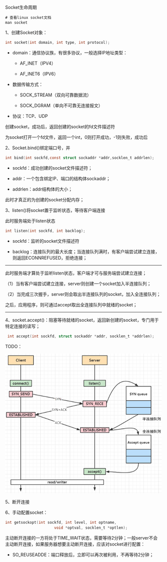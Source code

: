 Socket生命周期

```shell
# 查看linux socket文档
man socket
```

1、创建Socket对象：

```c
int socket(int domain, int type, int protocol);
```

- domain：通信协议族，有很多协议，一般选择IP地址类型：
  
  - AF_INET（IPV4）
  
  - AF_INET6（IPV6）

- 数据传输方式：
  
  - SOCK_STREAM（双向可靠数据流）
  
  - SOCK_DGRAM（单向不可靠无连接报文）

- 协议：TCP、UDP

创建socket，成功后，返回创建的socket的fd文件描述符

为socket打开一个fd文件，返回一个int，0则打开成功，-1则失败，成功后

2、Socket.bind()绑定端口号，并

```c
int bind(int sockfd,const struct sockaddr *addr,socklen_t addrlen);
```

- sockfd：成功创建的socket文件描述符；

- addr：一个包含绑定IP、端口的结构体sockaddr；

- addrlen：addr结构体的大小；

此时才真正的为创建的socket分配内存；

3、listen()将socket置于监听状态，等待客户端连接

此时服务端处于listen状态

```c
int listen(int sockfd, int backlog);
```

- sockfd：监听的socket文件描述符

- backlog：连接队列的最大长度；当连接队列满时，有客户端尝试建立连接，则返回ECONNREFUSED，拒绝连接；

---

此时服务端才算处于监听listen状态，客户端才可与服务端尝试建立连接；

（1）当有客户端尝试建立连接，server则创建一个socket加入半连接队列；

（2）当完成三次握手，server则会取出半连接队列的socket，加入全连接队列；

之后，应用程序，则可通过accept取出全连接队列中就绪的socket；

---

4、socket.accept()：阻塞等待就绪的socket，返回新创建的socket，专门用于特定连接的读写；

```c
 int accept(int sockfd, struct sockaddr *addr, socklen_t *addrlen);
```

TODO：

![](../.images/socket.png)

5、断开连接

6、手动配置socket：

```c
int getsockopt(int sockfd, int level, int optname,
                      void *optval, socklen_t *optlen);
```

主动断开连接的一方将处于TIME_WAIT状态，需要等待2分钟；一般server不会主动断开连接，如果服务器想要主动断开连接，应该对socket进行配置：

- SO_REUSEADDE：端口释放后，立即可以再次被利用，不再等待2分钟；
